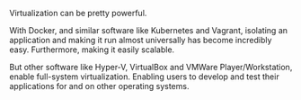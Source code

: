 Virtualization can be pretty powerful.

With Docker, and similar software like Kubernetes and Vagrant, isolating an application and making it run almost universally has become incredibly easy.
Furthermore, making it easily scalable.

But other software like Hyper-V, VirtualBox and VMWare Player/Workstation, enable full-system virtualization.
Enabling users to develop and test their applications for and on other operating systems.
